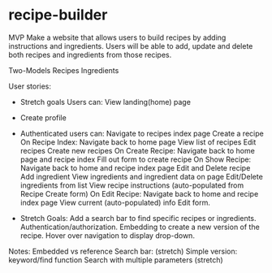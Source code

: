 # recipe-builder

MVP
Make a website that allows users to build recipes by adding instructions and ingredients. Users will be able to add, update and delete both recipes and ingredients from those recipes. 

Two-Models
Recipes
Ingredients

User stories:
* Stretch goals
Users can:
View landing(home) page
* Create profile
* Authenticated users can:
Navigate to recipes index page
Create a recipe
On Recipe Index:
Navigate back to home page
View list of recipes
Edit recipes
Create new recipes
On Create Recipe:
Navigate back to home page and recipe index
Fill out form to create recipe
On Show Recipe:
Navigate back to home and recipe index page
Edit and Delete recipe
Add ingredient
View ingredients and ingredient data on page
Edit/Delete ingredients from list
View recipe instructions (auto-populated from Recipe Create form)
On Edit Recipe:
Navigate back to home and recipe index page
View current (auto-populated) info
Edit form.


* Stretch Goals:
Add a search bar to find specific recipes or ingredients.
Authentication/authorization.
Embedding to create a new version of the recipe.
Hover over navigation to display drop-down.

Notes:
Embedded vs reference 
Search bar: (stretch)
Simple version: keyword/find function
Search with multiple parameters (stretch)

